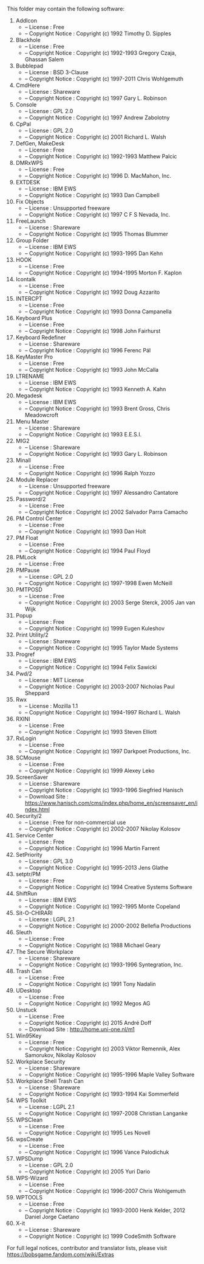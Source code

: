 ﻿This folder may contain the following software:

1. AddIcon
   - – License : Free
   - – Copyright Notice : Copyright (c) 1992 Timothy D. Sipples
3. Blackhole
   - – License : Free
   - – Copyright Notice : Copyright (c) 1992-1993 Gregory Czaja, Ghassan Salem
4. Bubblepad
   - – License : BSD 3-Clause
   - – Copyright Notice : Copyright (c) 1997-2011 Chris Wohlgemuth
5. CmdHere
   - – License : Shareware
   - – Copyright Notice : Copyright (c) 1997 Gary L. Robinson
6. Console
   - – License : GPL 2.0
   - – Copyright Notice : Copyright (c) 1997 Andrew Zabolotny
7. CpPal
   - – License : GPL 2.0
   - – Copyright Notice : Copyright (c) 2001 Richard L. Walsh
8. DefGen, MakeDesk
   - – License : Free
   - – Copyright Notice : Copyright (c) 1992-1993 Matthew Palcic
9. DMRxWPS
    - – License : Free
    - – Copyright Notice : Copyright (c) 1996 D. MacMahon, Inc.
10. EXTDESK
    - – License : IBM EWS
    - – Copyright Notice : Copyright (c) 1993 Dan Campbell
11. Fix Objects
    - – License : Unsupported freeware
    - – Copyright Notice : Copyright (c) 1997 C F S Nevada, Inc.
12. FreeLaunch
    - – License : Shareware
    - – Copyright Notice : Copyright (c) 1995 Thomas Blummer
13. Group Folder
    - – License : IBM EWS
    - – Copyright Notice : Copyright (c) 1993-1995 Dan Kehn
14. HOOK
    - – License : Free
    - – Copyright Notice : Copyright (c) 1994-1995 Morton F. Kaplon
15. Icontalk
    - – License : Free
    - – Copyright Notice : Copyright (c) 1992 Doug Azzarito
16. INTERCPT
    - – License : Free
    - – Copyright Notice : Copyright (c) 1993 Donna Campanella
17. Keyboard Plus
    - – License : Free
    - – Copyright Notice : Copyright (c) 1998 John Fairhurst
18. Keyboard Redefiner
    - – License : Shareware
    - – Copyright Notice : Copyright (c) 1996 Ferenc Pál
19. KeyMaster Pro
    - – License : Free
    - – Copyright Notice : Copyright (c) 1993 John McCalla
20. LTRENAME
    - – License : IBM EWS
    - – Copyright Notice : Copyright (c) 1993 Kenneth A. Kahn
21. Megadesk
    - – License : IBM EWS
    - – Copyright Notice : Copyright (c) 1993 Brent Gross, Chris Meadowcroft
22. Menu Master
    - – License : Shareware
    - – Copyright Notice : Copyright (c) 1993 E.E.S.I.
23. MIG2
    - – License : Shareware
    - – Copyright Notice : Copyright (c) 1993 Gary L. Robinson
24. Minall
    - – License : Free
    - – Copyright Notice : Copyright (c) 1996 Ralph Yozzo
25. Module Replacer
    - – License : Unsupported freeware
    - – Copyright Notice : Copyright (c) 1997 Alessandro Cantatore
26. Password/2
    - – License : Free
    - – Copyright Notice : Copyright (c) 2002 Salvador Parra Camacho
27. PM Control Center
    - – License : Free
    - – Copyright Notice : Copyright (c) 1993 Dan Holt
28. PM Float
    - – License : Free
    - – Copyright Notice : Copyright (c) 1994 Paul Floyd
29. PMLock
    - – License : Free
30. PMPause
    - – License : GPL 2.0
    - – Copyright Notice : Copyright (c) 1997-1998 Ewen McNeill
31. PMTPOSD
    - – License : Free
    - – Copyright Notice : Copyright (c) 2003 Serge Sterck, 2005 Jan van Wijk
32. Popup
    - – License : Free
    - – Copyright Notice : Copyright (c) 1999 Eugen Kuleshov
33. Print Utility/2
    - – License : Shareware
    - – Copyright Notice : Copyright (c) 1995 Taylor Made Systems
34. Progref
    - – License : IBM EWS
    - – Copyright Notice : Copyright (c) 1994 Felix Sawicki
35. Pwd/2
    - – License : MIT License
    - – Copyright Notice : Copyright (c) 2003-2007 Nicholas Paul Sheppard
36. Rwx
    - – License : Mozilla 1.1
    - – Copyright Notice : Copyright (c) 1994-1997 Richard L. Walsh
37. RXINI
    - – License : Free
    - – Copyright Notice : Copyright (c) 1993 Steven Elliott
38. RxLogin
    - – License : Free
    - – Copyright Notice : Copyright (c) 1997 Darkpoet Productions, Inc.
39. SCMouse
    - – License : Free
    - – Copyright Notice : Copyright (c) 1999 Alexey Leko
40. ScreenSaver
    - – License : Shareware
    - – Copyright Notice : Copyright (c) 1993-1996 Siegfried Hanisch
    - – Download Site : https://www.hanisch.com/cms/index.php/home_en/screensaver_en/index.html
41. Security/2
    - – License : Free for non-commercial use
    - – Copyright Notice : Copyright (c) 2002-2007 Nikolay Kolosov
42. Service Center
    - – License : Free
    - – Copyright Notice : Copyright (c) 1996 Martin Farrent
43. SetPriority
    - – License : GPL 3.0
    - – Copyright Notice : Copyright (c) 1995-2013 Jens Glathe
44. setptr/PM
    - – License : Free
    - – Copyright Notice : Copyright (c) 1994 Creative Systems Software
45. ShiftRun
    - – License : IBM EWS
    - – Copyright Notice : Copyright (c) 1992-1995 Monte Copeland
46. Sit-O-CHIRARI
    - – License : LGPL 2.1
    - – Copyright Notice : Copyright (c) 2000-2002 Bellefia Productions
47. Sleuth
    - – License : Free
    - – Copyright Notice : Copyright (c) 1988 Michael Geary
48. The Secure Workplace
    - – License : Shareware
    - – Copyright Notice : Copyright (c) 1993-1996 Syntegration, Inc.
49. Trash Can
    - – License : Free
    - – Copyright Notice : Copyright (c) 1991 Tony Nadalin
50. UDesktop
    - – License : Free
    - – Copyright Notice : Copyright (c) 1992 Megos AG
51. Unstuck
    - – License : Free
    - – Copyright Notice : Copyright (c) 2015 André Doff
    - – Download Site : http://home.uni-one.nl/m1
52. Win95Key
    - – License : Free
    - – Copyright Notice : Copyright (c) 2003 Viktor Remennik, Alex Samorukov, Nikolay Kolosov
53. Workplace Security
    - – License : Shareware
    - – Copyright Notice : Copyright (c) 1995-1996 Maple Valley Software
54. Workplace Shell Trash Can
    - – License : Shareware
    - – Copyright Notice : Copyright (c) 1993-1994 Kai Sommerfeld
55. WPS Toolkit
    - – License : LGPL 2.1
    - – Copyright Notice : Copyright (c) 1997-2008 Christian Langanke
56. WPSClean
    - – License : Free
    - – Copyright Notice : Copyright (c) 1995 Les Novell
57. wpsCreate
    - – License : Free
    - – Copyright Notice : Copyright (c) 1996 Vance Palodichuk
58. WPSDump
    - – License : GPL 2.0
    - – Copyright Notice : Copyright (c) 2005 Yuri Dario
59. WPS-Wizard
    - – License : Free
    - – Copyright Notice : Copyright (c) 1996-2007 Chris Wohlgemuth
60. WPTOOLS
    - – License : Free
    - – Copyright Notice : Copyright (c) 1993-2000 Henk Kelder, 2012 Daniel Jorge Caetano
61. X-it
    - – License : Shareware
    - – Copyright Notice : Copyright (c) 1999 CodeSmith Software

For full legal notices, contributor and translator lists, please visit https://bobsgame.fandom.com/wiki/Extras